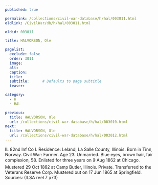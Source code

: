 ```yaml
---
published: true

permalink: /collections/civil-war-database/h/hal/003011.html
oldlink: /CivilWar/db/h/hal/003011.html

oldid: 003011

title: HALVORSON, Ole

pagelist:
  exclude: false
  order: 3011
  image: 
  alt:
  caption:
  title:
  subtitle:      # Defaults to page subtitle
  teaser:

category: 
  - H 
  - HAL

previous:
  title: HALVORSON, Ole
  url: /collections/civil-war-database/h/hal/003010.html  
next:
  title: HALVORSON, Ole
  url: /collections/civil-war-database/h/hal/003012.html   
---
```

IL 82nd Inf Co I. Residence: Leland, La Salle County, Illinois. Born in Tinn, Norway. Civil War: Farmer. Age 23. Unmarried. Blue eyes, brown hair, fair complexion, 5&#146;8&#148;. Enlisted for three years on 9 Aug 1862 at Chicago. Mustered 29 Oct 1862 at Camp Butler, Illinois. Private. Transferred to the Veterans Reserve Corp. Mustered out on 17 Jun 1865 at Springfield. Sources: (ILSA reel 7 p73)